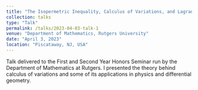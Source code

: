 ```yaml
---
title: "The Isopermetric Inequality, Calculus of Variations, and Lagrangian Mechanics"
collection: talks
type: "Talk"
permalink: /talks/2023-04-03-talk-1
venue: "Department of Mathematics, Rutgers University"
date: "April 3, 2023"
location: "Piscataway, NJ, USA"
---
```


Talk delivered to the First and Second Year Honors Seminar run by the Department of Mathematics at Rutgers. I presented the theory behind calculus of variations and some of its applications in physics and differential geometry.
